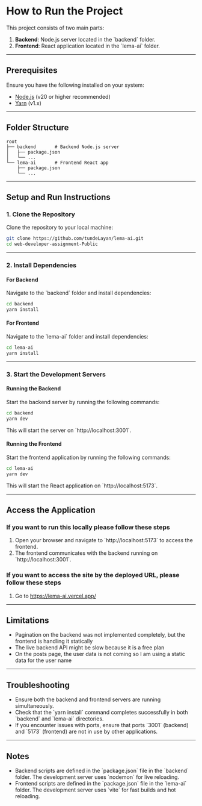 # How to Run the Project

This project consists of two main parts:

1. **Backend**: Node.js server located in the \`backend\` folder.
2. **Frontend**: React application located in the \`lema-ai\` folder.

---

## Prerequisites

Ensure you have the following installed on your system:

-   [Node.js](https://nodejs.org/) (v20 or higher recommended)
-   [Yarn](https://classic.yarnpkg.com/) (v1.x)

---

## Folder Structure

```
root
├── backend       # Backend Node.js server
│   ├── package.json
│   └── ...
└── lema-ai       # Frontend React app
    ├── package.json
    └── ...
```

---

## Setup and Run Instructions

### 1. Clone the Repository

Clone the repository to your local machine:

```bash
git clone https://github.com/tundeLayan/lema-ai.git
cd web-developer-assignment-Public
```

---

### 2. Install Dependencies

#### For Backend

Navigate to the \`backend\` folder and install dependencies:

```bash
cd backend
yarn install
```

#### For Frontend

Navigate to the \`lema-ai\` folder and install dependencies:

```bash
cd lema-ai
yarn install
```

---

### 3. Start the Development Servers

#### Running the Backend

Start the backend server by running the following commands:

```bash
cd backend
yarn dev
```

This will start the server on \`http://localhost:3001\`.

#### Running the Frontend

Start the frontend application by running the following commands:

```bash
cd lema-ai
yarn dev
```

This will start the React application on \`http://localhost:5173\`.

---

## Access the Application

### If you want to run this locally please follow these steps

1. Open your browser and navigate to \`http://localhost:5173\` to access the frontend.
2. The frontend communicates with the backend running on \`http://localhost:3001\`.

### If you want to access the site by the deployed URL, please follow these steps

1. Go to https://lema-ai.vercel.app/

---

## Limitations

-   Pagination on the backend was not implemented completely, but the frontend is handling it statically
-   The live backend API might be slow because it is a free plan
-   On the posts page, the user data is not coming so I am using a static data for the user name

---

## Troubleshooting

-   Ensure both the backend and frontend servers are running simultaneously.
-   Check that the \`yarn install\` command completes successfully in both \`backend\` and \`lema-ai\` directories.
-   If you encounter issues with ports, ensure that ports \`3001\` (backend) and \`5173\` (frontend) are not in use by other applications.

---

## Notes

-   Backend scripts are defined in the \`package.json\` file in the \`backend\` folder. The development server uses \`nodemon\` for live reloading.
-   Frontend scripts are defined in the \`package.json\` file in the \`lema-ai\` folder. The development server uses \`vite\` for fast builds and hot reloading.

```

```
